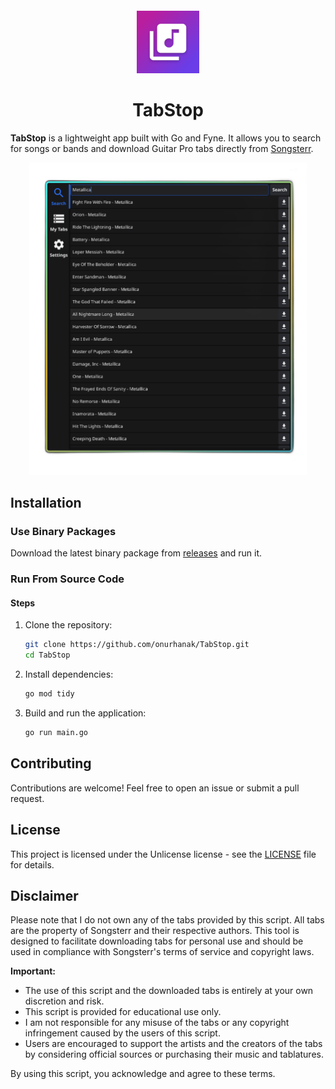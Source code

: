 

<sub>
<p align='center'><img  src="Icon.png" height="100" width="auto"></p>
</sub>
<h1 align="center">TabStop</h1>



**TabStop** is a lightweight app built with Go and Fyne. It allows you to search for songs or bands and download Guitar Pro tabs directly from [Songsterr](https://www.songsterr.com).

<sub>
<p align='center'><img  src="assets/screenshot1.png" height="500" width="auto"></p>
</sub>


## Installation

### Use Binary Packages

Download the latest binary package from [releases](https://github.com/onurhanak/TabStop/releases) and run it.

### Run From Source Code

#### Steps

1. Clone the repository:
    ```sh
    git clone https://github.com/onurhanak/TabStop.git
    cd TabStop
    ```

2. Install dependencies:
    ```sh
    go mod tidy
    ```

3. Build and run the application:
    ```sh
    go run main.go
    ```

## Contributing

Contributions are welcome! Feel free to open an issue or submit a pull request.

## License

This project is licensed under the Unlicense license - see the [LICENSE](LICENSE) file for details.

## Disclaimer

Please note that I do not own any of the tabs provided by this script. All tabs are the property of Songsterr and their respective authors. This tool is designed to facilitate downloading tabs for personal use and should be used in compliance with Songsterr's terms of service and copyright laws.

**Important:**
- The use of this script and the downloaded tabs is entirely at your own discretion and risk.
- This script is provided for educational use only.
- I am not responsible for any misuse of the tabs or any copyright infringement caused by the users of this script.
- Users are encouraged to support the artists and the creators of the tabs by considering official sources or purchasing their music and tablatures.

By using this script, you acknowledge and agree to these terms.

